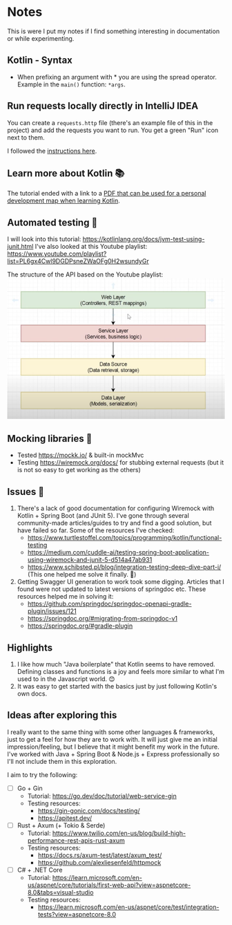 # Notes

This is were I put my notes if I find something interesting in documentation or while experimenting.

## Kotlin - Syntax

- When prefixing an argument with * you are using the spread operator. Example in the `main()` function: `*args`.

## Run requests locally directly in IntelliJ IDEA

You can create a `requests.http` file (there's an example file of this in the project) and add the requests you want to run.
You get a green "Run" icon next to them.

I followed the [instructions here](https://kotlinlang.org/docs/jvm-spring-boot-add-db-support.html#add-messages-to-database-via-http-request).

## Learn more about Kotlin 📚

The tutorial ended with a link to a [PDF that can be used for a personal development map when learning Kotlin](https://resources.jetbrains.com/storage/products/kotlin/docs/Kotlin_Language_Features_Map.pdf).

## Automated testing 🧪

I will look into this tutorial: https://kotlinlang.org/docs/jvm-test-using-junit.html
I've also looked at this Youtube playlist: https://www.youtube.com/playlist?list=PL6gx4Cwl9DGDPsneZWaOFg0H2wsundyGr

The structure of the API based on the Youtube playlist:
![Illustration of web layer -> service layer -> data source -> data layer](./structure-kotlin-spring-boot-api.png)

## Mocking libraries 🙌
- Tested https://mockk.io/ & built-in mockMvc
- Testing https://wiremock.org/docs/ for stubbing external requests (but it is not so easy to get working as the others)


## Issues 🚨
1. There's a lack of good documentation for configuring Wiremock with Kotlin + Spring Boot (and JUnit 5). I've gone through several community-made articles/guides to try and find a good solution, but have failed so far. 
   Some of the resources I've checked:
    - https://www.turtlestoffel.com/topics/programming/kotlin/functional-testing
    - https://medium.com/cuddle-ai/testing-spring-boot-application-using-wiremock-and-junit-5-d514a47ab931
    - https://www.schibsted.pl/blog/integration-testing-deep-dive-part-i/ (This one helped me solve it finally. 🙏)
2. Getting Swagger UI generation to work took some digging. Articles that I found were not updated to latest versions of springdoc etc.
   These resources helped me in solving it:
   - https://github.com/springdoc/springdoc-openapi-gradle-plugin/issues/121
   - https://springdoc.org/#migrating-from-springdoc-v1
   - https://springdoc.org/#gradle-plugin

## Highlights
1. I like how much "Java boilerplate" that Kotlin seems to have removed. Defining classes and functions is a joy and feels more similar to what I'm used to in the Javascript world. 😊
2. It was easy to get started with the basics just by just following Kotlin's own docs. 


## Ideas after exploring this
I really want to the same thing with some other languages & frameworks, just to get a feel for how they are to work with. 
It will just give me an initial impression/feeling, but I believe that it might benefit my work in the future. I've worked with Java + Spring Boot & Node.js + Express professionally so I'll not include them in this exploration.

I aim to try the following:
- [ ] Go + Gin 
  - Tutorial: https://go.dev/doc/tutorial/web-service-gin
  - Testing resources: 
    - https://gin-gonic.com/docs/testing/
    - https://apitest.dev/
- [ ] Rust + Axum (+ Tokio & Serde)
  - Tutorial: https://www.twilio.com/en-us/blog/build-high-performance-rest-apis-rust-axum
  - Testing resources:
    - https://docs.rs/axum-test/latest/axum_test/
    - https://github.com/alexliesenfeld/httpmock
- [ ] C# + .NET Core
  - Tutorial: https://learn.microsoft.com/en-us/aspnet/core/tutorials/first-web-api?view=aspnetcore-8.0&tabs=visual-studio
  - Testing resources:
    - https://learn.microsoft.com/en-us/aspnet/core/test/integration-tests?view=aspnetcore-8.0